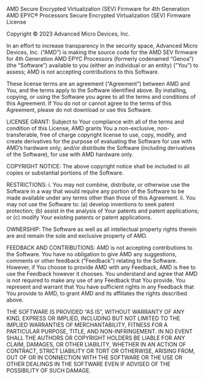 AMD Secure Encrypted Virtualization (SEV) Firmware for 4th Generation AMD EPYC® Processors Secure Encrypted Virtualization (SEV) Firmware  License

Copyright © 2023 Advanced Micro Devices, Inc.

In an effort to increase transparency in the security space, Advanced Micro Devices, Inc. (“AMD”) is making the source code for the AMD SEV firmware for 4th Generation AMD EPYC Processors (formerly codenamed “Genoa”) (the “Software”) available to you (either an individual or an entity) ("You") to assess; AMD is not accepting contributions to this Software.  

These license terms are an agreement (“Agreement”) between AMD and You, and the terms apply to the Software identified above. By installing, copying, or using the Software you agree to all the terms and conditions of this Agreement. If You do not or cannot agree to the terms of this Agreement, please do not download or use this Software.

LICENSE GRANT:  Subject to Your compliance with all of the terms and condition of this License, AMD grants You a non-exclusive, non-transferable, free of charge copyright license to use, copy, modify, and create derivatives for the purpose of evaluating the Software for use with AMD’s hardware only; and/or distribute the Software (including derivatives of the Software), for use with AMD hardware only. 

COPYRIGHT NOTICE:  The above copyright notice shall be included in all copies or substantial portions of the Software.

RESTRICTIONS:
i.	You may not combine, distribute, or otherwise use the Software in a way that would require any portion of the Software to be made available under any terms other than those of this Agreement.
ii. You may not use the Software to: (a) develop inventions to seek patent protection; (b) assist in the analysis of Your patents and patent applications; or (c) modify Your existing patents or patent applications. 

OWNERSHIP:  The Software as well as all intellectual property rights therein are and remain the sole and exclusive property of AMD.

FEEDBACK AND CONTRIBUTIONS:  AMD is not accepting contributions to the Software. You have no obligation to give AMD any suggestions, comments or other feedback (“Feedback”) relating to the Software. However, if You choose to provide AMD with any Feedback, AMD is free to use the Feedback however it chooses. You understand and agree that AMD is not required to make any use of any Feedback that You provide. You represent and warrant that You have sufficient rights in any Feedback that You provide to AMD, to grant AMD and its affiliates the rights described above.


THE SOFTWARE IS PROVIDED “AS IS”, WITHOUT WARRANTY OF ANY KIND, EXPRESS OR IMPLIED, INCLUDING BUT NOT LIMITED TO THE IMPLIED WARRANTIES OF MERCHANTABILITY, FITNESS FOR A PARTICULAR PURPOSE, TITLE, AND NON-INFRINGEMENT. IN NO EVENT SHALL THE AUTHORS OR COPYRIGHT HOLDERS BE LIABLE FOR ANY CLAIM, DAMAGES, OR OTHER LIABILITY, WHETHER IN AN ACTION OF CONTRACT, STRICT LIABILITY OR TORT OR OTHERWISE, ARISING FROM, OUT OF OR IN CONNECTION WITH THE SOFTWARE OR THE USE OR OTHER DEALINGS IN THE SOFTWARE EVEN IF ADVISED OF THE POSSIBILITY OF SUCH DAMAGE.
